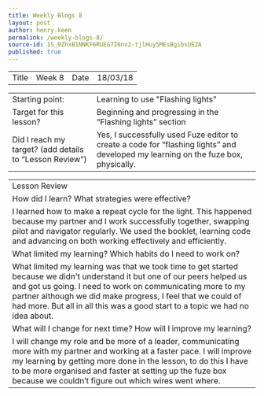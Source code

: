 ```yaml
---
title: Weekly Blogs 8
layout: post
author: henry.keen
permalink: /weekly-blogs-8/
source-id: 1S_9ZhxB1NNKF6RUEG7I6nx2-tjlHuy5MEsBgibsUE2A
published: true
---
```

<table>
  <tr>
    <td>Title</td>
    <td>Week 8</td>
    <td>Date</td>
    <td>18/03/18</td>
  </tr>
</table>


<table>
  <tr>
    <td>Starting point:</td>
    <td>Learning to use "Flashing lights"</td>
  </tr>
  <tr>
    <td>Target for this lesson?</td>
    <td>Beginning and progressing in the “Flashing lights” section</td>
  </tr>
  <tr>
    <td>Did I reach my target? 
(add details to “Lesson Review”)</td>
    <td> Yes, I successfully used Fuze editor to create a code for “flashing lights” and developed my learning on the fuze box, physically.</td>
  </tr>
</table>


<table>
  <tr>
    <td>Lesson Review</td>
  </tr>
  <tr>
    <td>How did I learn? What strategies were effective? </td>
  </tr>
  <tr>
    <td>I learned how to make a repeat cycle for the light. This happened because my partner and I work successfully together, swapping pilot and navigator regularly. We used the booklet, learning code and advancing on both working effectively and efficiently.</td>
  </tr>
  <tr>
    <td>What limited my learning? Which habits do I need to work on? </td>
  </tr>
  <tr>
    <td>What limited my learning was that we took time to get started because we didn't understand it but one of our peers helped us and got us going. I need to work on communicating more to my partner although we did make progress, I feel that we could of had more. But all in all this was a good start to a topic we had no idea about.</td>
  </tr>
  <tr>
    <td>What will I change for next time? How will I improve my learning?</td>
  </tr>
  <tr>
    <td>I will change my role and be more of a leader, communicating more with my partner and working at a faster pace. I will improve my learning by getting more done in the lesson, to do this I have to be more organised and faster at setting up the fuze box because we couldn’t figure out which wires went where.</td>
  </tr>
</table>


